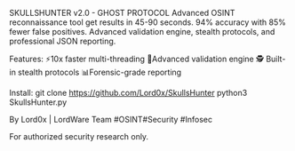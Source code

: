 SKULLSHUNTER v2.0 - GHOST PROTOCOL
Advanced OSINT reconnaissance tool get results in 45-90 seconds. 94% accuracy with 85% fewer false positives. Advanced validation engine, stealth protocols, and professional JSON reporting.

Features:
⚡10x faster multi-threading
🎯Advanced validation engine
🕵️ Built-in stealth protocols
📊Forensic-grade reporting

Install:
git clone https://github.com/Lord0x/SkullsHunter
python3 SkullsHunter.py

By Lord0x | LordWare Team
#OSINT#Security #Infosec

For authorized security research only.
